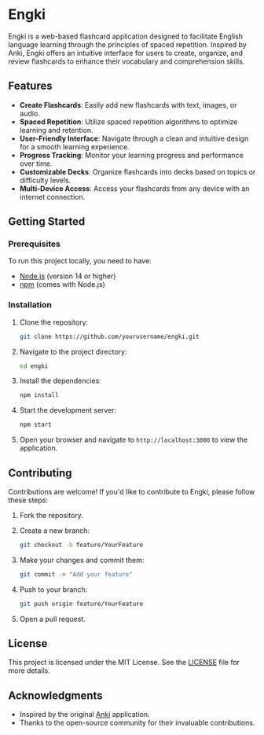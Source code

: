 # Engki

Engki is a web-based flashcard application designed to facilitate English language learning through the principles of spaced repetition. Inspired by Anki, Engki offers an intuitive interface for users to create, organize, and review flashcards to enhance their vocabulary and comprehension skills.

## Features

- **Create Flashcards**: Easily add new flashcards with text, images, or audio.
- **Spaced Repetition**: Utilize spaced repetition algorithms to optimize learning and retention.
- **User-Friendly Interface**: Navigate through a clean and intuitive design for a smooth learning experience.
- **Progress Tracking**: Monitor your learning progress and performance over time.
- **Customizable Decks**: Organize flashcards into decks based on topics or difficulty levels.
- **Multi-Device Access**: Access your flashcards from any device with an internet connection.

## Getting Started

### Prerequisites

To run this project locally, you need to have:

- [Node.js](https://nodejs.org/) (version 14 or higher)
- [npm](https://www.npmjs.com/) (comes with Node.js)

### Installation

1. Clone the repository:

   ```bash
   git clone https://github.com/yourusername/engki.git
   ```

2. Navigate to the project directory:

   ```bash
   cd engki
   ```

3. Install the dependencies:

   ```bash
   npm install
   ```

4. Start the development server:

   ```bash
   npm start
   ```

5. Open your browser and navigate to `http://localhost:3000` to view the application.

## Contributing

Contributions are welcome! If you'd like to contribute to Engki, please follow these steps:

1. Fork the repository.
2. Create a new branch:

   ```bash
   git checkout -b feature/YourFeature
   ```

3. Make your changes and commit them:

   ```bash
   git commit -m "Add your feature"
   ```

4. Push to your branch:

   ```bash
   git push origin feature/YourFeature
   ```

5. Open a pull request.

## License

This project is licensed under the MIT License. See the [LICENSE](LICENSE) file for more details.

## Acknowledgments

- Inspired by the original [Anki](https://apps.ankiweb.net/) application.
- Thanks to the open-source community for their invaluable contributions.
